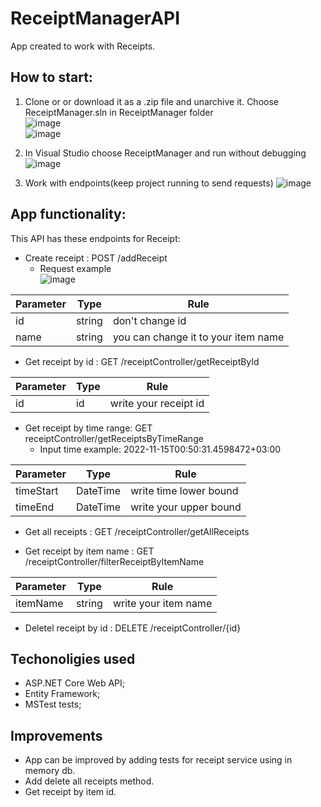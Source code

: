 # ReceiptManagerAPI
 
App created to work with Receipts. <br>
## How to start: 
1) Clone or or download it as a .zip file and unarchive it. Choose ReceiptManager.sln in ReceiptManager folder<br>
![image](https://user-images.githubusercontent.com/108615436/201790907-ae41c018-5bf6-4bf3-8862-d12932f23629.png)<br>
![image](https://user-images.githubusercontent.com/108615436/201791028-727bc933-8f17-4fdd-8478-d04f90347f12.png)


2) In Visual Studio choose ReceiptManager and run without debugging
![image](https://user-images.githubusercontent.com/108615436/201791121-e160b400-f109-4777-b19f-dd6dc4e16793.png)

3) Work with endpoints(keep project running to send requests)
![image](https://user-images.githubusercontent.com/108615436/201791187-57ff2d10-3d83-4149-aa17-d1d0542c1e3c.png)

## App functionality: <br>
 This API has these endpoints for Receipt:
  * Create receipt : POST /addReceipt<br>
     * Request example<br>
   ![image](https://user-images.githubusercontent.com/108615436/201788562-ab1afeaf-7819-49ee-8fdb-3064ed24c088.png)

 | Parameter      | Type          | Rule                               |
 | -------------  | ------------- | -----------------------------------|
 | id             | string        | don't change id                    |
 | name           | string        |you can change it to your item name |

 * Get receipt by id : GET /receiptController/getReceiptById<br>
 
 | Parameter      | Type          | Rule                               |
 | -------------  | ------------- | -----------------------------------|
 | id             | id        | write your receipt id                    |
 
  * Get receipt by time range: GET receiptController/getReceiptsByTimeRange<br>
    * Input time example:  2022-11-15T00:50:31.4598472+03:00
   
 | Parameter      | Type          | Rule                               |
 | -------------  | ------------- | -----------------------------------|
 | timeStart           | DateTime       | write time lower bound               |     
  | timeEnd            | DateTime        | write your upper bound               |   
  
  * Get all receipts : GET /receiptController/getAllReceipts<br>

 * Get receipt by item name : GET /receiptController/filterReceiptByItemName<br>
 
 | Parameter      | Type          | Rule                               |
 | -------------  | ------------- | -----------------------------------|
 | itemName             | string        | write your item name                    |
 
 * Deletel receipt by id : DELETE /receiptController/{id}<br>
 ## Techonoligies used
 * ASP.NET Core Web API;
* Entity Framework;
* MSTest tests;
 ## Improvements
 * App can be improved by adding tests for receipt service using in memory db.<br>
 * Add delete all receipts method. <br>
 * Get receipt by item id. <br>

